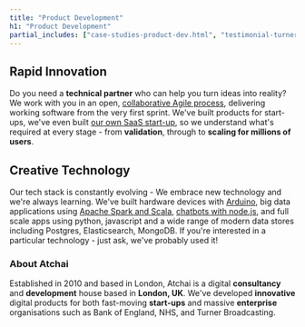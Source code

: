 ```yaml
---
title: "Product Development"
h1: "Product Development"
partial_includes: ["case-studies-product-dev.html", "testimonial-turner.html"]
---
```


## Rapid Innovation
Do you need a <strong>technical partner</strong> who can help you turn ideas into reality?  We work with you in an open, <a href="about-us/how-we-work/">collaborative Agile process</a>, delivering working software from the very first sprint.  We've built products for start-ups, we've even built <a href="https://getdataseed.com">our own SaaS start-up</a>, so we understand what's required at every stage - from <strong>validation</strong>, through to <strong>scaling for millions of users</strong>.

## Creative Technology
Our tech stack is constantly evolving - We embrace new technology and we're always learning.  We've built hardware devices with <a href="/blog/2016-02-03-john-coltrane-nicolas-slonimsky-and-the-arduino-part-2/">Arduino</a>, big data applications using <a href="/portfolio/parity-group-groupseer/">Apache Spark and Scala</a>, <a href="portfolio/mindbot/">chatbots with node.js</a>, and full scale apps using python, javascript and a wide range of modern data stores including Postgres, Elasticsearch, MongoDB.  If you're interested in a particular technology - just ask, we've probably used it!

<div class="row row-mod skills-images">
    <div class="col-lg-12 col-md-12 col-sm-12 col-xs-12">
      <div class="skills-logos skills-logos-upper">
          <div class="tech tech-Logos_js"></div>
          <div class="tech tech-Logos_heroku"></div>
          <div class="tech tech-Logos_python"></div>
          <div class="tech tech-drupal"></div>
      </div>
      <div class="skills-logos skills-logos-lower">
          <div class="tech tech-Logos_amazon"></div>
          <div class="tech tech-Logos_solr"></div>
          <div class="tech tech-Logos_elastic"></div>
          <div class="tech tech-Logos_ApacheSpark"></div>
      </div>
    </div>
</div>

### About Atchai
Established in 2010 and based in London, Atchai is a digital <strong>consultancy</strong> and <strong>development</strong> house based in <strong>London, UK</strong>. We've developed <strong>innovative</strong> digital products for both fast-moving <strong>start-ups</strong> and massive <strong>enterprise</strong> organisations such as Bank of England, NHS, and Turner Broadcasting.


